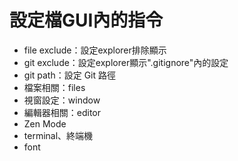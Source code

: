 # 設定檔GUI內的指令

- file exclude：設定explorer排除顯示
- git exclude：設定explorer顯示".gitignore"內的設定
- git path：設定 Git 路徑
- 檔案相關：files
- 視窗設定：window
- 編輯器相關：editor
- Zen Mode
- terminal、終端機
- font
